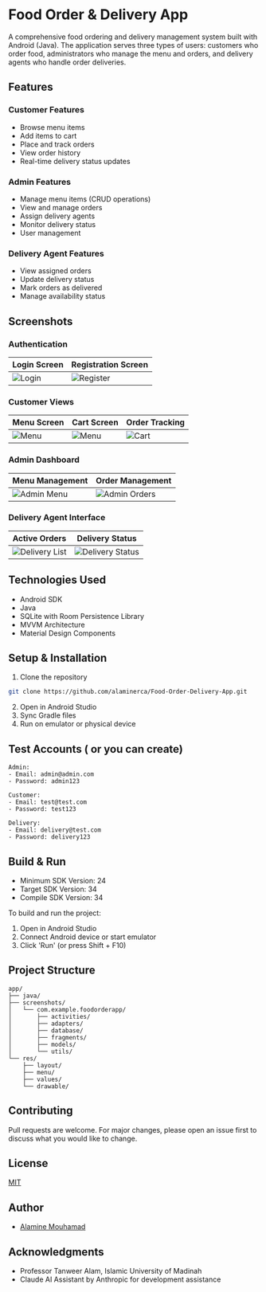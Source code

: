 # Food Order & Delivery App

A comprehensive food ordering and delivery management system built with Android (Java). The application serves three types of users: customers who order food, administrators who manage the menu and orders, and delivery agents who handle order deliveries.

## Features

### Customer Features
- Browse menu items
- Add items to cart
- Place and track orders
- View order history
- Real-time delivery status updates

### Admin Features
- Manage menu items (CRUD operations)
- View and manage orders
- Assign delivery agents
- Monitor delivery status
- User management

### Delivery Agent Features
- View assigned orders
- Update delivery status
- Mark orders as delivered
- Manage availability status

## Screenshots

### Authentication
| Login Screen | Registration Screen |
|--------------|-------------------|
|![Login](https://github.com/alaminerca/Food-Order-Delivery-App/tree/main/screenshoots/login.jpg) | ![Register](https://github.com/alaminerca/Food-Order-Delivery-App/tree/main/screenshoots/registration.jpg) |

### Customer Views
| Menu Screen | Cart Screen | Order Tracking |
|-------------|-------------|----------------|
| ![Menu](https://github.com/alaminerca/Food-Order-Delivery-App/tree/main/screenshoots/customerMenu.jpg) | ![Menu](https://github.com/alaminerca/Food-Order-Delivery-App/tree/main/screenshoots/customerMenu.jpg) | ![Cart](https://github.com/alaminerca/Food-Order-Delivery-App/tree/main/screenshoots/customerCart.jpg) |

### Admin Dashboard
| Menu Management | Order Management |
|----------------|------------------|
| ![Admin Menu](https://github.com/alaminerca/Food-Order-Delivery-App/tree/main/screenshoots/adminMenuManage.jpg) | ![Admin Orders](https://github.com/alaminerca/Food-Order-Delivery-App/tree/main/screenshoots/adminOrderManage.jpg) |

### Delivery Agent Interface
| Active Orders | Delivery Status |
|--------------|----------------|
| ![Delivery List](https://github.com/alaminerca/Food-Order-Delivery-App/tree/main/screenshoots/activeDeliveries.jpg) | ![Delivery Status](https://github.com/alaminerca/Food-Order-Delivery-App/tree/main/screenshoots/deliveryStatus.jpg) |

## Technologies Used
- Android SDK
- Java
- SQLite with Room Persistence Library
- MVVM Architecture
- Material Design Components

## Setup & Installation
1. Clone the repository
```bash
git clone https://github.com/alaminerca/Food-Order-Delivery-App.git
```

2. Open in Android Studio
3. Sync Gradle files
4. Run on emulator or physical device

## Test Accounts ( or you can create)
```
Admin:
- Email: admin@admin.com
- Password: admin123

Customer:
- Email: test@test.com
- Password: test123

Delivery:
- Email: delivery@test.com
- Password: delivery123
```

## Build & Run
- Minimum SDK Version: 24
- Target SDK Version: 34
- Compile SDK Version: 34

To build and run the project:
1. Open in Android Studio
2. Connect Android device or start emulator
3. Click 'Run' (or press Shift + F10)

## Project Structure
```
app/
├── java/
├── screenshots/
│   └── com.example.foodorderapp/
│       ├── activities/
│       ├── adapters/
│       ├── database/
│       ├── fragments/
│       ├── models/
│       └── utils/
└── res/
    ├── layout/
    ├── menu/
    ├── values/
    └── drawable/
```

## Contributing
Pull requests are welcome. For major changes, please open an issue first to discuss what you would like to change.

## License
[MIT](https://choosealicense.com/licenses/mit/)

## Author
- [Alamine Mouhamad](https://github.com/alaminerca)

## Acknowledgments
- Professor Tanweer Alam, Islamic University of Madinah
- Claude AI Assistant by Anthropic for development assistance

